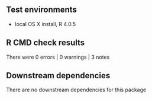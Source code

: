 ## Test environments
* local OS X install, R 4.0.5

## R CMD check results
There were 0 errors | 0 warnings | 3 notes

## Downstream dependencies

There are no downstream dependencies for this package
